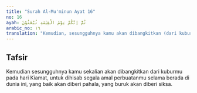 ```yaml
---
title: "Surah Al-Mu'minun Ayat 16"
no: 16
ayah: ثُمَّ اِنَّكُمْ يَوْمَ الْقِيٰمَةِ تُبْعَثُوْنَ
arabic_no: ١٦
translation: "Kemudian, sesungguhnya kamu akan dibangkitkan (dari kuburmu) pada hari Kiamat."
---
```


## Tafsir

Kemudian sesungguhnya kamu sekalian akan dibangkitkan dari kuburmu pada hari Kiamat, untuk dihisab segala amal perbuatanmu selama berada di dunia ini, yang baik akan diberi pahala, yang buruk akan diberi siksa.